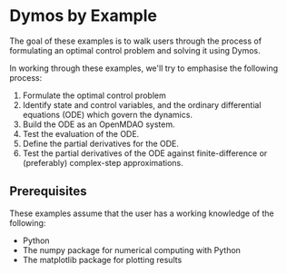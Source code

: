 # Dymos by Example

The goal of these examples is to walk users through the process of formulating an optimal control problem and solving it using Dymos.

In working through these examples, we'll try to emphasise the following process:

1.  Formulate the optimal control problem
2.  Identify state and control variables, and the ordinary differential equations (ODE) which govern the dynamics.
3.  Build the ODE as an OpenMDAO system.
4.  Test the evaluation of the ODE.
5.  Define the partial derivatives for the ODE.
6.  Test the partial derivatives of the ODE against finite-difference or (preferably) complex-step approximations.


## Prerequisites

These examples assume that the user has a working knowledge of the following:

-   Python
-   The numpy package for numerical computing with Python
-   The matplotlib package for plotting results
